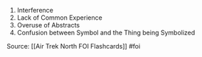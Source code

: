 1. Interference
2. Lack of Common Experience
3. Overuse of Abstracts
4. Confusion between Symbol and the Thing being Symbolized



Source: [[Air Trek North FOI Flashcards]] #foi

